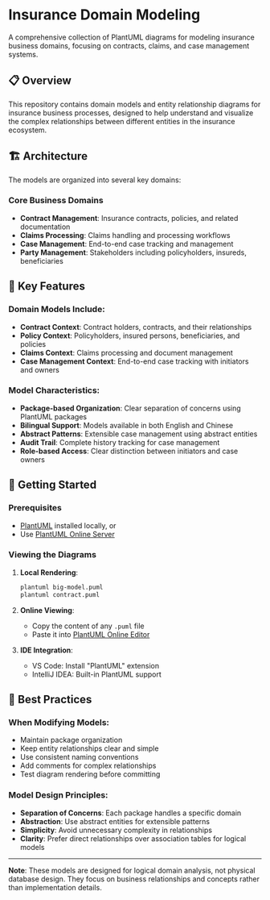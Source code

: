 # Insurance Domain Modeling

A comprehensive collection of PlantUML diagrams for modeling insurance business domains, focusing on contracts, claims, and case management systems.

## 📋 Overview

This repository contains domain models and entity relationship diagrams for insurance business processes, designed to help understand and visualize the complex relationships between different entities in the insurance ecosystem.

## 🏗️ Architecture

The models are organized into several key domains:

### Core Business Domains
- **Contract Management**: Insurance contracts, policies, and related documentation
- **Claims Processing**: Claims handling and processing workflows
- **Case Management**: End-to-end case tracking and management
- **Party Management**: Stakeholders including policyholders, insureds, beneficiaries

## 🎯 Key Features

### Domain Models Include:
- **Contract Context**: Contract holders, contracts, and their relationships
- **Policy Context**: Policyholders, insured persons, beneficiaries, and policies
- **Claims Context**: Claims processing and document management
- **Case Management Context**: End-to-end case tracking with initiators and owners

### Model Characteristics:
- **Package-based Organization**: Clear separation of concerns using PlantUML packages
- **Bilingual Support**: Models available in both English and Chinese
- **Abstract Patterns**: Extensible case management using abstract entities
- **Audit Trail**: Complete history tracking for case management
- **Role-based Access**: Clear distinction between initiators and case owners

## 🚀 Getting Started

### Prerequisites
- [PlantUML](https://plantuml.com/) installed locally, or
- Use [PlantUML Online Server](http://www.plantuml.com/plantuml/uml/)

### Viewing the Diagrams

1. **Local Rendering**:
   ```bash
   plantuml big-model.puml
   plantuml contract.puml
   ```

2. **Online Viewing**:
   - Copy the content of any `.puml` file
   - Paste it into [PlantUML Online Editor](http://www.plantuml.com/plantuml/uml/)

3. **IDE Integration**:
   - VS Code: Install "PlantUML" extension
   - IntelliJ IDEA: Built-in PlantUML support

## 📝 Best Practices

### When Modifying Models:
- Maintain package organization
- Keep entity relationships clear and simple
- Use consistent naming conventions
- Add comments for complex relationships
- Test diagram rendering before committing

### Model Design Principles:
- **Separation of Concerns**: Each package handles a specific domain
- **Abstraction**: Use abstract entities for extensible patterns
- **Simplicity**: Avoid unnecessary complexity in relationships
- **Clarity**: Prefer direct relationships over association tables for logical models

---

**Note**: These models are designed for logical domain analysis, not physical database design. They focus on business relationships and concepts rather than implementation details.
